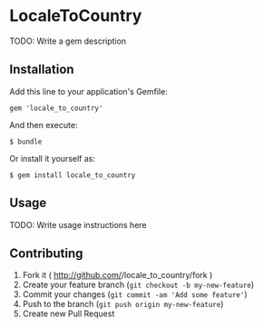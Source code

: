# LocaleToCountry

TODO: Write a gem description

## Installation

Add this line to your application's Gemfile:

    gem 'locale_to_country'

And then execute:

    $ bundle

Or install it yourself as:

    $ gem install locale_to_country

## Usage

TODO: Write usage instructions here

## Contributing

1. Fork it ( http://github.com/<my-github-username>/locale_to_country/fork )
2. Create your feature branch (`git checkout -b my-new-feature`)
3. Commit your changes (`git commit -am 'Add some feature'`)
4. Push to the branch (`git push origin my-new-feature`)
5. Create new Pull Request
